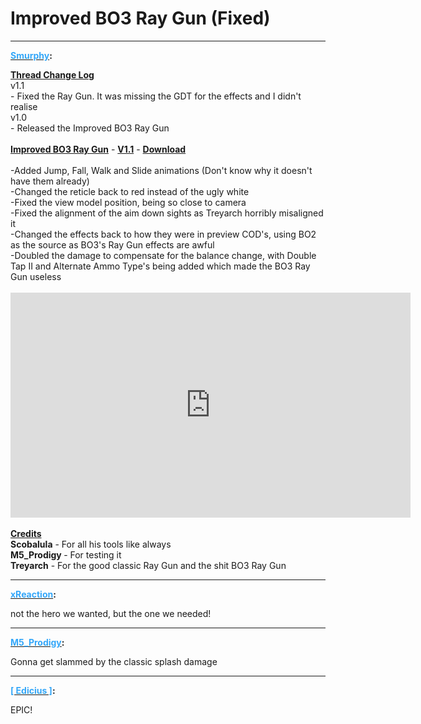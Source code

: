 # Improved BO3 Ray Gun (Fixed)


---
<strong><span style="text-decoration: underline"><span style="color:#34a7f9;">Smurphy</span></span>:</strong>

<p><strong><span style="text-decoration: underline">Thread Change Log</span></strong><br />   v1.1<br />          - Fixed the Ray Gun. It was missing the GDT for the effects and I didn&#39;t realise<br />   v1.0<br />          - Released the Improved BO3 Ray Gun<br /><br /><strong><span style="text-decoration: underline">Improved BO3 Ray Gun</span></strong> - <strong><span style="text-decoration: underline">V1.1</span></strong> - <a href="https://mega.nz/file/3sVDAYiB#8VLmWqFkfoDObcKA2hb94kFr00GOEoOrjircf8XjaAQ"><strong>Download</strong></a><br /><br />    -Added Jump, Fall, Walk and Slide animations (Don&#39;t know why it doesn&#39;t have them already)<br />    -Changed the reticle back to red instead of the ugly white<br />    -Fixed the view model position, being so close to camera<br />    -Fixed the alignment of the aim down sights as Treyarch horribly misaligned it<br />    -Changed the effects back to how they were in preview COD&#39;s, using BO2 as the source as BO3&#39;s Ray Gun effects are awful<br />    -Doubled the damage to compensate for the balance change, with Double Tap II and Alternate Ammo Type&#39;s being added which made the BO3 Ray Gun useless<br /><br /><iframe type="text/html" width="640" height="360" src="https://www.youtube.com/embed/F71341YdXqY" frameborder="0"></iframe><br /><br /><strong><span style="text-decoration: underline">Credits</span><br />Scobalula</strong> - For all his tools like always<br /><strong>M5_Prodigy </strong>- For testing it<br /><strong>Treyarch</strong> - For the good classic Ray Gun and the shit BO3 Ray Gun</p>

---
<strong><span style="text-decoration: underline"><span style="color:#34a7f9;">xReaction</span></span>:</strong>

<p>not the hero we wanted, but the one we needed!</p>

---
<strong><span style="text-decoration: underline"><span style="color:#34a7f9;">M5_Prodigy</span></span>:</strong>

<p>Gonna get slammed by the classic splash damage</p>

---
<strong><span style="text-decoration: underline"><span style="color:#34a7f9;">[ Edicius ]</span></span>:</strong>

<p>EPIC!</p>

